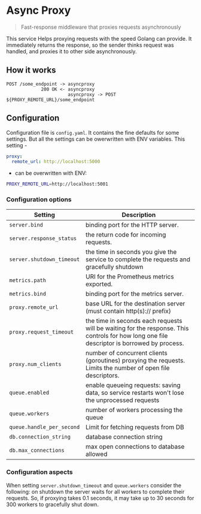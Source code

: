 # Async Proxy
> Fast-response middleware that proxies requests asynchronously

This service Helps proxying requests with the speed Golang can provide. It immediately returns the response, so the sender thinks request was handled, and proxies it to other side asynchronously.

## How it works

```
POST /some_endpoint -> asyncproxy
             200 OK <- asyncproxy
                       asyncproxy -> POST ${PROXY_REMOTE_URL}/some_endpoint
```

## Configuration

Configuration file is `config.yaml`. It contains the fine defaults for some settings. But all the settings can be owerwritten with ENV variables. This setting -

```yaml
proxy:
  remote_url: http://localhost:5000
```

- can be overwritten with ENV:

```bash
PROXY_REMOTE_URL=http://localhost:5001
```

### Configuration options

| Setting                 | Description
| ----                    | ---- |
|`server.bind`            | binding port for the HTTP server. |
|`server.response_status` | the return code for incoming requests. |
|`server.shutdown_timeout`| the time in seconds you give the service to complete the requests and gracefully shutdown |
|`metrics.path`           | URI for the Prometheus metrics exported. |
|`metrics.bind`           | binding port for the metrics server. |
|`proxy.remote_url`       | base URL for the destination server (must contain http(s):// prefix) |
|`proxy.request_timeout`  | the time in seconds each requests will be waiting for the response. This controls for how long one file descriptor is borrowed by process. |
|`proxy.num_clients`      | number of concurrent clients (goroutines) proxying the requests. Limits the number of open file descriptors. |
|`queue.enabled`          | enable queueing requests: saving data, so service restarts won't lose the unprocessed requests |
|`queue.workers`          | number of workers processing the queue |
|`queue.handle_per_second`| Limit for fetching requests from DB |
|`db.connection_string`   | database connection string |
|`db.max_connections`     | max open connections to database allowed |

### Configuration aspects

When setting `server.shutdown_timeout` and `queue.workers` consider the following: on shutdown the server waits for all workers to complete their requests. So, if proxying takes 0.1 seconds, it may take up to 30 seconds for 300 workers to gracefully shut down.